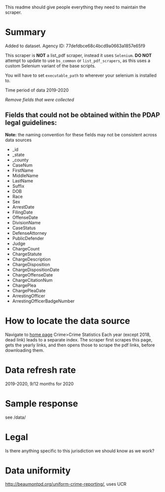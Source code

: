 This readme should give people everything they need to maintain the scraper.

# Summary
Added to dataset. Agency ID: 77defdbce68c4bcd9a0663a1857e65f9

This scraper is **NOT** a list_pdf scraper, instead it uses `Selenium`. **DO NOT** attempt to update to use `bs_common` or `list_pdf_scrapers`, as this uses a custom Selenium variant of the base scripts.

You will have to set `executable_path` to wherever your selenium is installed to. 

Time period of data 2019-2020

_Remove fields that were collected_
## Fields that could not be obtained within the PDAP legal guidelines:
**Note:** the naming convention for these fields may not be consistent across data sources
* _id
* _state
* _county
* CaseNum
* FirstName
* MiddleName
* LastName
* Suffix
* DOB
* Race
* Sex
* ArrestDate
* FilingDate
* OffenseDate
* DivisionName
* CaseStatus
* DefenseAttorney
* PublicDefender
* Judge
* ChargeCount
* ChargeStatute
* ChargeDescription
* ChargeDisposition
* ChargeDispositionDate
* ChargeOffenseDate
* ChargeCitationNum
* ChargePlea
* ChargePleaDate
* ArrestingOfficer
* ArrestingOfficerBadgeNumber

# How to locate the data source
Navigate to [home page](http://beaumontpd.org/)
Crime>Crime Statistics
Each year (except 2018, dead link) leads to a separate index. The scraper first scrapes this page, gets the yearly links, and then opens those to scrape the pdf links, before downloading them.

# Data refresh rate
2019-2020, 9/12 months for 2020

# Sample response
see /data/


# Legal
Is there anything specific to this jurisdiction we should know as we work?

# Data uniformity
http://beaumontpd.org/uniform-crime-reporting/, uses UCR
